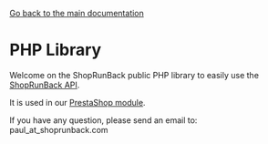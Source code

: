 [Go back to the main documentation](./)

# PHP Library

Welcome on the ShopRunBack public PHP library to easily use the [ShopRunBack API](https://shoprunback.github.io/documentation/api.html).

It is used in our [PrestaShop module](https://shoprunback.github.io/documentation/prestashop.html).

If you have any question, please send an email to: paul_at_shoprunback.com

